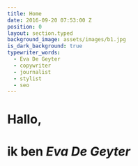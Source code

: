 ```yaml
---
title: Home
date: 2016-09-20 07:53:00 Z
position: 0
layout: section.typed
background_image: assets/images/b1.jpg
is_dark_background: true
typewriter_words:
  - Eva De Geyter
  - copywriter
  - journalist
  - stylist
  - seo
---
```


# Hallo,
# ik ben <i id="typed">Eva De Geyter</i>